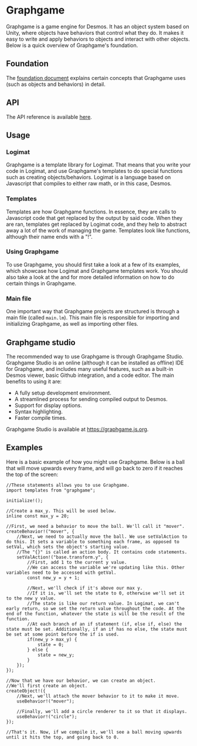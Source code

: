 # Graphgame
Graphgame is a game engine for Desmos. It has an object system based on Unity, where objects have behaviors that control what they do. It makes it easy to write and apply behaviors to objects and interact with other objects. Below is a quick overview of Graphgame's foundation.

## Foundation
The [foundation document](docs/FOUNDATION.md) explains certain concepts that Graphgame uses (such as objects and behaviors) in detail.

## API
The API reference is available [here](docs/API.md).

## Usage

### Logimat
Graphgame is a template library for Logimat. That means that you write your code in Logimat, and use Graphgame's templates to do special functions such as creating objects/behaviors. Logimat is a language based on Javascript that compiles to either raw math, or in this case, Desmos.

### Templates
Templates are how Graphgame functions. In essence, they are calls to Javascript code that get replaced by the output by said code. When they are ran, templates get replaced by Logimat code, and they help to abstract away a lot of the work of managing the game. Templates look like functions, although their name ends with a "!".

### Using Graphgame
To use Graphgame, you should first take a look at a few of its examples, which showcase how Logimat and Graphgame templates work. You should also take a look at the <API reference> and <Priority guide> for more detailed information on how to do certain things in Graphgame.

### Main file
One important way that Graphgame projects are structured is through a main file (called `main.lm`). This main file is responsible for importing and initializing Graphgame, as well as importing other files.

## Graphgame studio
The recommended way to use Graphgame is through Graphgame Studio. Graphgame Studio is an online (although it can be installed as offline) IDE for Graphgame, and includes many useful features, such as a built-in Desmos viewer, basic Github integration, and a code editor. The main benefits to using it are:
* A fully setup development environment.
* A streamlined process for sending compiled output to Desmos.
* Support for display options.
* Syntax highlighting.
* Faster compile times.

Graphgame Studio is available at https://graphgame.js.org.

## Examples
Here is a basic example of how you might use Graphgame. Below is a ball that will move upwards every frame, and will go back to zero if it reaches the top of the screen:
```
//These statements allows you to use Graphgame.
import templates from "graphgame";

initialize!();

//Create a max_y. This will be used below.
inline const max_y = 20;

//First, we need a behavior to move the ball. We'll call it "mover".
createBehavior!("mover", {
    //Next, we need to actually move the ball. We use setValAction to do this. It sets a variable to something each frame, as opposed to setVal, which sets the object's starting value.
    //The "{}" is called an action body. It contains code statements.
    setValAction!("base.transform.y", {
        //First, add 1 to the current y value.
        //We can access the variable we're updating like this. Other variables need to be accessed with getVal.
        const new_y = y + 1;
        
        //Next, we'll check if it's above our max y.
        //If it is, we'll set the state to 0, otherwise we'll set it to the new y value.
        //The state is like our return value. In Logimat, we can't early return, so we set the return value throughout the code. At the end of the function, whatever the state is will be the result of the function.
        //At each branch of an if statement (if, else if, else) the state must be set. Additionally, if an if has no else, the state must be set at some point before the if is used.
        if(new_y > max_y) {
            state = 0;
        } else {
            state = new_y;
        }
    });
});

//Now that we have our behavior, we can create an object.
//We'll first create an object.
createObject!({
    //Next, we'll attach the mover behavior to it to make it move.
    useBehavior!("mover");
    
    //Finally, we'll add a circle renderer to it so that it displays.
    useBehavior!("circle");
});

//That's it. Now, if we compile it, we'll see a ball moving upwards until it hits the top, and going back to 0.
```